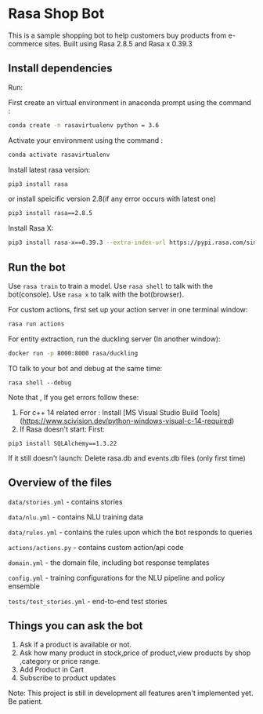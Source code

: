 # Rasa Shop Bot

This is a sample shopping bot to help customers buy products from e-commerce sites. Built using Rasa 2.8.5 and Rasa x 0.39.3

## Install dependencies

Run:

First create an virtual environment in anaconda prompt using the command : 
```bash
conda create -n rasavirtualenv python = 3.6
```
Activate your environment using the command :
```bash
conda activate rasavirtualenv
```

Install latest rasa version:
```bash
pip3 install rasa
```
or install speicific version 2.8(if any error occurs with latest one)
```bash
pip3 install rasa==2.8.5
```

Install Rasa X:
```bash
pip3 install rasa-x==0.39.3 --extra-index-url https://pypi.rasa.com/simple
```

## Run the bot

Use `rasa train` to train a model.
Use `rasa shell` to talk with the bot(console).
Use `rasa x` to talk with the bot(browser).

For custom actions, first set up your action server in one terminal window:
```bash
rasa run actions
```

For entity extraction,  run the duckling server (In another window):
```bash
docker run -p 8000:8000 rasa/duckling
```

TO talk to your bot and debug at the same time:
```
rasa shell --debug
```

Note that , If you get errors follow these:
1. For c++ 14 related error : Install [MS Visual Studio Build Tools] (https://www.scivision.dev/python-windows-visual-c-14-required)
2. If Rasa doesn't start:
First: 
```
pip3 install SQLAlchemy==1.3.22
```
If it still doesn't launch:
Delete rasa.db and events.db files (only first time)


## Overview of the files

`data/stories.yml` - contains stories

`data/nlu.yml` - contains NLU training data


`data/rules.yml` - contains the rules upon which the bot responds to queries

`actions/actions.py` - contains custom action/api code

`domain.yml` - the domain file, including bot response templates

`config.yml` - training configurations for the NLU pipeline and policy ensemble

`tests/test_stories.yml` - end-to-end test stories


## Things you can ask the bot

1. Ask if a product is available or not.
2. Ask how many product in stock,price of product,view products by shop ,category or price range.
3. Add Product in Cart
4. Subscribe to product updates

Note: This project is still in development all features aren't implemented yet. Be patient.

